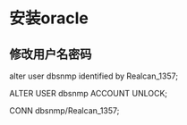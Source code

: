 # 安装oracle

## 修改用户名密码

alter user dbsnmp identified by Realcan_1357;

ALTER USER dbsnmp ACCOUNT UNLOCK;

CONN dbsnmp/Realcan_1357;

